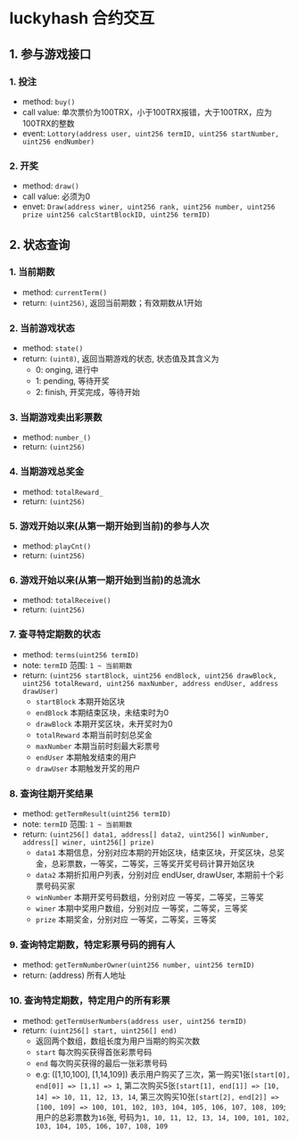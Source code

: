 # luckyhash 合约交互

## 1. 参与游戏接口

### 1. 投注

- method: `buy()`
- call value: 单次票价为100TRX，小于100TRX报错，大于100TRX，应为100TRX的整数
- event: `Lottory(address user, uint256 termID, uint256 startNumber, uint256 endNumber)`

### 2. 开奖

- method: `draw()`
- call value: 必须为0
- envet: `Draw(address winer, uint256 rank, uint256 number, uint256 prize uint256 calcStartBlockID, uint256 termID)`

## 2. 状态查询

### 1. 当前期数

- method: `currentTerm()`
- return: `(uint256)`, 返回当前期数；有效期数从1开始

### 2. 当前游戏状态

- method: `state()`
- return: `(uint8)`, 返回当期游戏的状态, 状态值及其含义为
    - 0: onging, 进行中
    - 1: pending, 等待开奖
    - 2: finish, 开奖完成，等待开始

### 3. 当期游戏卖出彩票数

- method: `number_()`
- return: `(uint256)`

### 4. 当期游戏总奖金

- method: `totalReward_`
- return: `(uint256)`

### 5. 游戏开始以来(从第一期开始到当前)的参与人次

- method: `playCnt()`
- return: `(uint256)`

### 6. 游戏开始以来(从第一期开始到当前)的总流水

- method: `totalReceive()`
- return: `(uint256)`

### 7. 查寻特定期数的状态

- method: `terms(uint256 termID)`
- note: `termID` 范围: `1 ~ 当前期数`
- return: `(uint256 startBlock, uint256 endBlock, uint256 drawBlock, uint256 totalReward, uint256 maxNumber, address endUser, address drawUser)`
    - `startBlock` 本期开始区块
    - `endBlock` 本期结束区块，未结束时为0
    - `drawBlock` 本期开奖区块，未开奖时为0
    - `totalReward` 本期当前时刻总奖金
    - `maxNumber` 本期当前时刻最大彩票号
    - `endUser` 本期触发结束的用户
    - `drawUser` 本期触发开奖的用户

### 8. 查询往期开奖结果

- method: `getTermResult(uint256 termID)`
- note: `termID` 范围: `1 ~ 当前期数`
- return: `(uint256[] data1, address[] data2, uint256[] winNumber, address[] winer, uint256[] prize)`
    - `data1` 本期信息，分别对应本期的开始区块，结束区块，开奖区块，总奖金，总彩票数，一等奖，二等奖，三等奖开奖号码计算开始区块
    - `data2` 本期折扣用户列表，分别对应 endUser, drawUser, 本期前十个彩票号码买家
    - `winNumber` 本期开奖号码数组，分别对应 一等奖，二等奖，三等奖
    - `winer` 本期中奖用户数组，分别对应 一等奖，二等奖，三等奖
    - `prize` 本期奖金，分别对应 一等奖，二等奖，三等奖

### 9. 查询特定期数，特定彩票号码的拥有人

- method: `getTermNumberOwner(uint256 number, uint256 termID)`
- return: (address) 所有人地址

### 10. 查询特定期数，特定用户的所有彩票

- method: `getTermUserNumbers(address user, uint256 termID)`
- return: `(uint256[] start, uint256[] end)`
    - 返回两个数组，数组长度为用户当期的购买次数
    - `start` 每次购买获得首张彩票号码
    - `end` 每次购买获得的最后一张彩票号码
    - e.g: ([1,10,100], [1,14,109]) 表示用户购买了三次，第一购买1张`[start[0], end[0]] => [1,1] => 1`, 第二次购买5张`[start[1], end[1]] => [10, 14] => 10, 11, 12, 13, 14`, 第三次购买10张`[start[2], end[2]] => [100, 109] => 100, 101, 102, 103, 104, 105, 106, 107, 108, 109`; 用户的总彩票数为`16`张, 号码为`1, 10, 11, 12, 13, 14, 100, 101, 102, 103, 104, 105, 106, 107, 108, 109`
